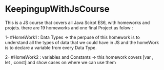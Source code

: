 # KeepingupWithJsCourse

This is a JS course that covers all Java Scirpt ES6, with homeworks and projets. there are 19 homeworks and one final Project as folow :

1- #HomeWork1 : Data Types => the perpuse of this homework is to understand all the types of data that we could have in JS and the homeWork is to declare a variable from every Data Type.

2- #HomeWork2 : variables and Constants => this homework covers [var , let , const] and show cases on where we can use them
